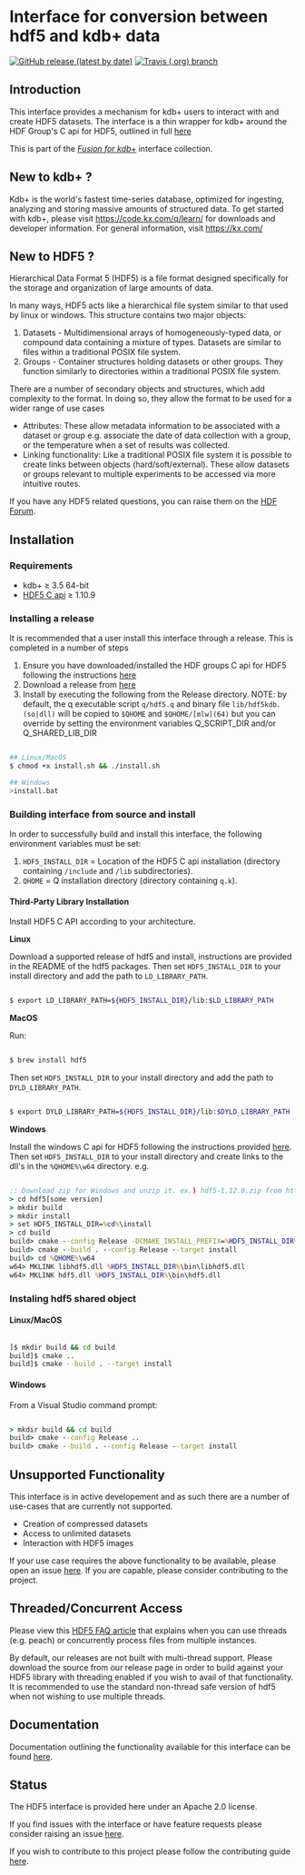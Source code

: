 # Interface for conversion between hdf5 and kdb+ data 

[![GitHub release (latest by date)](https://img.shields.io/github/v/release/kxsystems/hdf5?include_prereleases)](https://github.com/kxsystems/hdf5/releases) [![Travis (.org) branch](https://img.shields.io/travis/kxsystems/hdf5/master?label=travis%20build)](https://travis-ci.org/kxsystems/hdf5/branches)

## Introduction

This interface provides a mechanism for kdb+ users to interact with and create HDF5 datasets. The interface is a thin wrapper for kdb+ around the HDF Group's C api for HDF5, outlined in full [here](https://portal.hdfgroup.org/pages/viewpage.action?pageId=50073943)

This is part of the [_Fusion for kdb+_](http://code.kx.com/q/interfaces/fusion/) interface collection.

## New to kdb+ ?

Kdb+ is the world's fastest time-series database, optimized for ingesting, analyzing and storing massive amounts of structured data. To get started with kdb+, please visit https://code.kx.com/q/learn/ for downloads and developer information. For general information, visit https://kx.com/

## New to HDF5 ?

Hierarchical Data Format 5 (HDF5) is a file format designed specifically for the storage and organization of large amounts of data.

In many ways, HDF5 acts like a hierarchical file system similar to that used by linux or windows. This structure contains two major objects:

1. Datasets - Multidimensional arrays of homogeneously-typed data, or compound data containing a mixture of types. Datasets are similar to files within a traditional POSIX file system.
2. Groups - Container structures holding datasets or other groups. They function similarly to directories within a traditional POSIX file system.

There are a number of secondary objects and structures, which add complexity to the format. In doing so, they allow the format to be used for a wider range of use cases

* Attributes: These allow metadata information to be associated with a dataset or group e.g. associate the date of data collection with a group, or the temperature when a set of results was collected.
* Linking functionality: Like a traditional POSIX file system it is possible to create links between objects (hard/soft/external). These allow datasets or groups relevant to multiple experiments to be accessed via more intuitive routes.

If you have any HDF5 related questions, you can raise them on the [HDF Forum](https://forum.hdfgroup.org/).


## Installation

### Requirements

* kdb+ ≥ 3.5 64-bit
* [HDF5 C api](https://portal.hdfgroup.org/display/support/Downloads) ≥ 1.10.9

### Installing a release

It is recommended that a user install this interface through a release. This is completed in a number of steps

1. Ensure you have downloaded/installed the HDF groups C api for HDF5 following the instructions [here](https://github.com/KxSystems/hdf5#third-party-library-installation)
2. Download a release from [here](https://github.com/KxSystems/hdf5/releases)
3. Install by executing the following from the Release directory. NOTE: by default, the q executable script `q/hdf5.q` and binary file `lib/hdf5kdb.(so|dll)` will be copied to `$QHOME` and `$QHOME/[mlw](64)` but you can override by setting the environment variables Q_SCRIPT_DIR and/or Q_SHARED_LIB_DIR

```bash

## Linux/MacOS
$ chmod +x install.sh && ./install.sh

## Windows
>install.bat

```

### Building interface from source and install

In order to successfully build and install this interface, the following environment variables must be set:

1. `HDF5_INSTALL_DIR` = Location of the HDF5 C api installation (directory containing `/include` and `/lib` subdirectories).
2. `QHOME` = Q installation directory (directory containing `q.k`).

#### Third-Party Library Installation

Install HDF5 C API according to your architecture.

**Linux**

Download a supported release of hdf5 and install, instructions are provided in the README of the hdf5 packages. Then set `HDF5_INSTALL_DIR` to your install directory and add the path to `LD_LIBRARY_PATH`.

```bash

$ export LD_LIBRARY_PATH=${HDF5_INSTALL_DIR}/lib:$LD_LIBRARY_PATH 

```

**MacOS**

Run:

```bash

$ brew install hdf5

```

Then set `HDF5_INSTALL_DIR` to your install directory and add the path to `DYLD_LIBRARY_PATH`.

```bash

$ export DYLD_LIBRARY_PATH=${HDF5_INSTALL_DIR}/lib:$DYLD_LIBRARY_PATH

```

**Windows**

Install the windows C api for HDF5 following the instructions provided [here](https://support.hdfgroup.org/HDF5/faq/windows.html). Then set `HDF5_INSTALL_DIR` to your install directory and create links to the dll's in the `%QHOME%\w64` directory. e.g.

```bat

:: Download zip for Windows and unzip it. ex.) hdf5-1.12.0.zip from https://confluence.hdfgroup.org/display/support/HDF5%201.12.0
> cd hdf5[some version]
> mkdir build
> mkdir install
> set HDF5_INSTALL_DIR=%cd%\install
> cd build
build> cmake --config Release -DCMAKE_INSTALL_PREFIX=%HDF5_INSTALL_DIR% .. -DBUILD_TESTING:BOOL=OFF
build> cmake --build . --config Release --target install
build> cd %QHOME%\w64
w64> MKLINK libhdf5.dll %HDF5_INSTALL_DIR%\bin\libhdf5.dll
w64> MKLINK hdf5.dll %HDF5_INSTALL_DIR%\bin\hdf5.dll

```

### Instaling hdf5 shared object

#### Linux/MacOS

```bash

]$ mkdir build && cd build
build]$ cmake ..
build]$ cmake --build . --target install

```

#### Windows

From a Visual Studio command prompt:

```bat

> mkdir build && cd build
build> cmake --config Release ..
build> cmake --build . --config Release --target install

```

## Unsupported Functionality

This interface is in active developement and as such there are a number of use-cases that are currently not supported.

- Creation of compressed datasets
- Access to unlimited datasets
- Interaction with HDF5 images

If your use case requires the above functionality to be available, please open an issue [here](https://github.com/KxSystems/hdf5/issues). If you are capable, please consider contributing to the project.

## Threaded/Concurrent Access

Please view this [HDF5 FAQ article](https://portal.hdfgroup.org/display/knowledge/Questions+about+thread-safety+and+concurrent+access#Questionsaboutthread-safetyandconcurrentaccess-thread-safety) that explains when you can use threads (e.g. peach) or concurrently process files from multiple instances.

By default, our releases are not built with multi-thread support. Please download the source from our release page in order to build against your HDF5 library with threading enabled if you wish to avail of that functionality. It is recommended to use the standard non-thread safe version of hdf5 when not wishing to use multiple threads.

## Documentation

Documentation outlining the functionality available for this interface can be found [here](https://code.kx.com/q/interfaces/hdf5).

## Status

The HDF5 interface is provided here under an Apache 2.0 license.

If you find issues with the interface or have feature requests please consider raising an issue [here](https://github.com/KxSystems/hdf5/issues).

If you wish to contribute to this project please follow the contributing guide [here](https://github.com/KxSystems/hdf5/blob/master/CONTRIBUTING.md).
